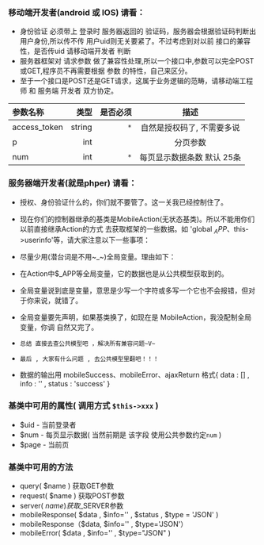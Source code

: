 ### 移动端开发者(android 或 IOS) 请看：

* 身份验证 必须带上 登录时 服务器返回的 验证码，服务器会根据验证码判断出用户身份,所以传不传 用户uid则无关要紧了。不过考虑到对以前 接口的兼容性，是否传uid 请移动端开发者 判断
* 服务器框架对 请求参数 做了兼容性处理,所以一个接口中,参数可以完全POST或GET,程序员不再需要根据 参数 的特性，自己来区分。
* 至于一个接口是POST还是GET请求，这属于业务逻辑的范畴，请移动端工程师 和 服务端 开发者 双方协定。

| 参数名称 |  类型  | 是否必须 |  描述  |
| :-- | ----:| ----:| :--: |
| access_token | string | `*` | 自然是授权码了, 不需要多说 |
| p | int |  | 分页参数 |
| num | int | `*` |每页显示数据条数 默认 25条|


### 服务器端开发者(就是phper) 请看：
- 授权、身份验证什么的，你们就不要管了。这一关我已经控制住了。
- 现在你们的控制器继承的基类是MobileAction(无状态基类)。所以不能用你们以前直接继承Action的方式 去获取框架的一些数据。如 'global $_APP、$this->userinfo'等，请大家注意以下一些事项：
 - 尽量少用(潜台词是不用~_~)全局变量。理由如下：
  - 在Action中$_APP等全局变量，它的数据也是从公共模型获取到的。
  - 全局变量说到底是变量，意思是少写一个字符或多写一个它也不会报错，但对于你来说，就错了。
  - 全局变量要先声明，如果基类换了，如现在是 MobileAction，我没配制全局变量，你调 自然又完了。
  - `总结 直接去查公共模型吧 ，解决所有兼容问题~V~`
- `最后 , 大家有什么问题 , 去公共模型里翻吧！！！`

- 数据的输出用 mobileSuccess、mobileError、ajaxReturn 格式{ data : [] , info : '' , status : 'success' }

### **基类中可用的属性( 调用方式 `$this->xxx` )**
 - $uid - 当前登录者
 - $num - 每页显示数据( 当然前期是 该字段 使用公共参数约定`num` )
 - $page - 当前页
### **基类中可用的方法**
 - query( $name ) 获取GET参数
 - request( $name ) 获取POST参数
 - server( $name ) 获取$_SERVER参数 
 - mobileResponse( $data , $info='' , $status , $type = 'JSON' )
 - mobileResponse（$data, $info='' , $type='JSON'）
 - mobileError( $data , $info='' , $type="JSON" ) 

